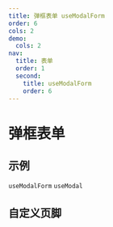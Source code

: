 ```yaml
---
title: 弹框表单 useModalForm
order: 6
cols: 2
demo:
  cols: 2
nav:
  title: 表单
  order: 1
  second:
    title: useModalForm
    order: 6
---
```


# 弹框表单

## 示例

<code src="./demos/modalform.tsx" >useModalForm</code>
<code src="./demos/modal.tsx" >useModal</code>


## 自定义页脚

<code src="./demos/customfooter.tsx" ></code>
